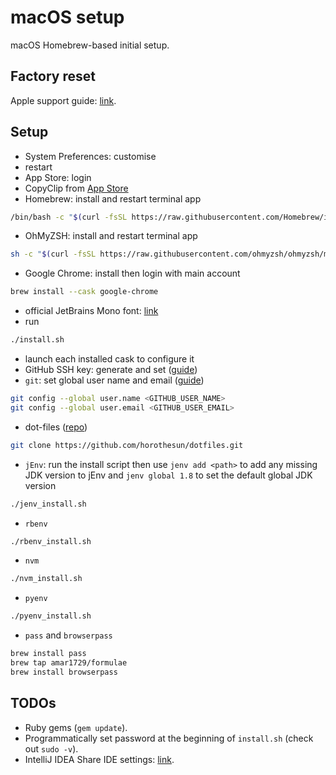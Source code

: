 # macOS setup

macOS Homebrew-based initial setup.

## Factory reset

Apple support guide: [link](https://support.apple.com/en-gb/HT201065).

## Setup

- System Preferences: customise
- restart
- App Store: login
- CopyClip from [App Store](https://apps.apple.com/us/app/copyclip-clipboard-history/id595191960?mt=12)
- Homebrew: install and restart terminal app

```bash
/bin/bash -c "$(curl -fsSL https://raw.githubusercontent.com/Homebrew/install/HEAD/install.sh)"
```

- OhMyZSH: install and restart terminal app

```bash
sh -c "$(curl -fsSL https://raw.githubusercontent.com/ohmyzsh/ohmyzsh/master/tools/install.sh)"
```

- Google Chrome: install then login with main account

```bash
brew install --cask google-chrome
```

- official JetBrains Mono font: [link](https://www.jetbrains.com/lp/mono/)
- run

```bash
./install.sh
```

- launch each installed cask to configure it​
- GitHub SSH key: generate and set ([guide](https://docs.github.com/en/authentication/connecting-to-github-with-ssh/generating-a-new-ssh-key-and-adding-it-to-the-ssh-agent))
- `git`: set global user name and email ([guide](https://stackoverflow.com/a/26368148))

```bash
git config --global user.name <GITHUB_USER_NAME>
git config --global user.email <GITHUB_USER_EMAIL>
```

- dot-files ([repo](https://github.com/horothesun/dotfiles))

```bash
git clone https://github.com/horothesun/dotfiles.git
```

- `jEnv`: run the install script then use `jenv add <path>` to add any missing JDK version to jEnv and `jenv global 1.8` to set the default global JDK version

```bash
./jenv_install.sh
```

- `rbenv`

```bash
./rbenv_install.sh
```

- `nvm`

```bash
./nvm_install.sh
```

- `pyenv`

```bash
./pyenv_install.sh
```

- `pass` and `browserpass`

```bash
brew install pass
brew tap amar1729/formulae
brew install browserpass
```

## TODOs

- Ruby gems (`gem update`).
- Programmatically set password at the beginning of `install.sh` (check out `sudo -v`).
- IntelliJ IDEA Share IDE settings: [link](https://www.jetbrains.com/help/idea/sharing-your-ide-settings.html).
